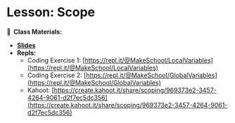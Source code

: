 <!-- .slide: data-background="./Images/header.svg" data-background-repeat="none" data-background-size="40% 40%" data-background-position="center 10%" class="header" -->
# Lesson: Scope

<!-- Put a link to the slides so that students can find them -->

**📝 &nbsp;Class Materials:** 
  <!-- Put a link to the slides -->
* [**Slides**](https://docs.google.com/presentation/d/1uneEUZjZJ-1H1mbm9z_yUv3-Rm2NYr7-q_xzEGURJ2E/edit?usp=sharing)
* **Repls:**
  * Coding Exercise 1: [https://repl.it/@MakeSchool/LocalVariables](https://repl.it/@MakeSchool/LocalVariables)
  * Coding Exercise 2: [https://repl.it/@MakeSchool/GlobalVariables](https://repl.it/@MakeSchool/GlobalVariables)
  * Kahoot: [https://create.kahoot.it/share/scoping/969373e2-3457-4264-9061-d2f7ec5dc356](https://create.kahoot.it/share/scoping/969373e2-3457-4264-9061-d2f7ec5dc356)
  

<!-- > -->
